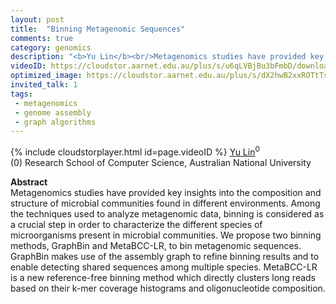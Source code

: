 ```yaml
---
layout: post
title:  "Binning Metagenomic Sequences"
comments: true
category: genomics
description: "<b>Yu Lin</b><br/>Metagenomics studies have provided key insights in..."
videoID: https://cloudstor.aarnet.edu.au/plus/s/u6qLVBjBu3bFmbD/download
optimized_image: https://cloudstor.aarnet.edu.au/plus/s/dX2hwB2xxROTtTs/download
invited_talk: 1
tags:
 - metagenomics
 - genome assembly
 - graph algorithms
---
```

{% include cloudstorplayer.html id=page.videoID %}
[<u>Yu Lin</u>](http://users.cecs.anu.edu.au/~u1024708/)<sup>0</sup><br/>
\(0\) Research School of Computer Science, Australian National University


<b>Abstract</b><br/>
Metagenomics studies have provided key insights into the composition and structure of microbial communities found in different environments. Among the techniques used to analyze metagenomic data, binning is considered as a crucial step in order to characterize the different species of microorganisms present in microbial communities. We propose two binning methods, GraphBin and MetaBCC-LR, to bin metagenomic sequences. GraphBin makes use of the assembly graph to refine binning results and to enable detecting shared sequences among multiple species. MetaBCC-LR is a new reference-free binning method which directly clusters long reads based on their k-mer coverage histograms and oligonucleotide composition.
